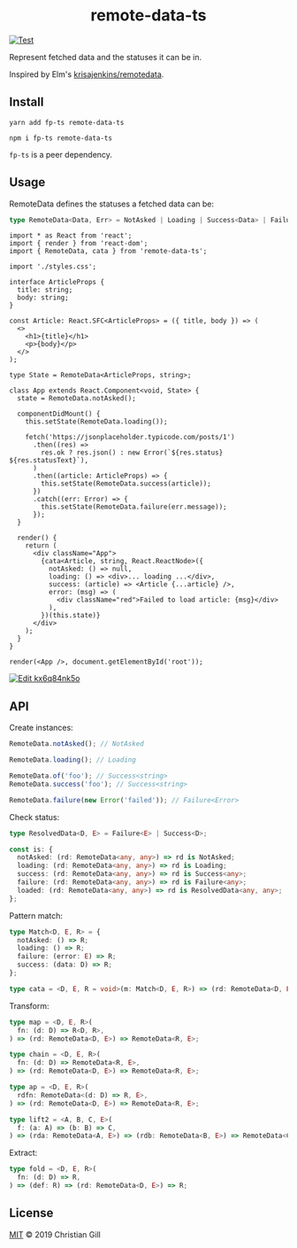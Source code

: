 <h1 align="center">remote-data-ts</h1>

[![Test](https://github.com/gillchristian/remote-data-ts/actions/workflows/build.yml/badge.svg?branch=master)](https://github.com/gillchristian/remote-data-ts/actions/workflows/build.yml)

Represent fetched data and the statuses it can be in.

Inspired by Elm's
[krisajenkins/remotedata](https://package.elm-lang.org/packages/krisajenkins/remotedata/latest/RemoteData).

## Install

```
yarn add fp-ts remote-data-ts

npm i fp-ts remote-data-ts
```

`fp-ts` is a peer dependency.

## Usage

RemoteData defines the statuses a fetched data can be:

```ts
type RemoteData<Data, Err> = NotAsked | Loading | Success<Data> | Failure<Err>;
```

```tsx
import * as React from 'react';
import { render } from 'react-dom';
import { RemoteData, cata } from 'remote-data-ts';

import './styles.css';

interface ArticleProps {
  title: string;
  body: string;
}

const Article: React.SFC<ArticleProps> = ({ title, body }) => (
  <>
    <h1>{title}</h1>
    <p>{body}</p>
  </>
);

type State = RemoteData<ArticleProps, string>;

class App extends React.Component<void, State> {
  state = RemoteData.notAsked();

  componentDidMount() {
    this.setState(RemoteData.loading());

    fetch('https://jsonplaceholder.typicode.com/posts/1')
      .then((res) =>
        res.ok ? res.json() : new Error(`${res.status} ${res.statusText}`),
      )
      .then((article: ArticleProps) => {
        this.setState(RemoteData.success(article));
      })
      .catch((err: Error) => {
        this.setState(RemoteData.failure(err.message));
      });
  }

  render() {
    return (
      <div className="App">
        {cata<Article, string, React.ReactNode>({
          notAsked: () => null,
          loading: () => <div>... loading ...</div>,
          success: (article) => <Article {...article} />,
          error: (msg) => (
            <div className="red">Failed to load article: {msg}</div>
          ),
        })(this.state)}
      </div>
    );
  }
}

render(<App />, document.getElementById('root'));
```

[![Edit kx6q84nk5o](https://codesandbox.io/static/img/play-codesandbox.svg)](https://codesandbox.io/s/kx6q84nk5o)

## API

Create instances:

```ts
RemoteData.notAsked(); // NotAsked

RemoteData.loading(); // Loading

RemoteData.of('foo'); // Success<string>
RemoteData.success('foo'); // Success<string>

RemoteData.failure(new Error('failed')); // Failure<Error>
```

Check status:

```ts
type ResolvedData<D, E> = Failure<E> | Success<D>;

const is: {
  notAsked: (rd: RemoteData<any, any>) => rd is NotAsked;
  loading: (rd: RemoteData<any, any>) => rd is Loading;
  success: (rd: RemoteData<any, any>) => rd is Success<any>;
  failure: (rd: RemoteData<any, any>) => rd is Failure<any>;
  loaded: (rd: RemoteData<any, any>) => rd is ResolvedData<any, any>;
};
```

Pattern match:

```ts
type Match<D, E, R> = {
  notAsked: () => R;
  loading: () => R;
  failure: (error: E) => R;
  success: (data: D) => R;
};

type cata = <D, E, R = void>(m: Match<D, E, R>) => (rd: RemoteData<D, E>) => R;
```

Transform:

```ts
type map = <D, E, R>(
  fn: (d: D) => R<D, R>,
) => (rd: RemoteData<D, E>) => RemoteData<R, E>;

type chain = <D, E, R>(
  fn: (d: D) => RemoteData<R, E>,
) => (rd: RemoteData<D, E>) => RemoteData<R, E>;

type ap = <D, E, R>(
  rdfn: RemoteData<(d: D) => R, E>,
) => (rd: RemoteData<D, E>) => RemoteData<R, E>;

type lift2 = <A, B, C, E>(
  f: (a: A) => (b: B) => C,
) => (rda: RemoteData<A, E>) => (rdb: RemoteData<B, E>) => RemoteData<C, E>;
```

Extract:

```ts
type fold = <D, E, R>(
  fn: (d: D) => R,
) => (def: R) => (rd: RemoteData<D, E>) => R;
```

## License

[MIT](https://github.com/gillchristian/remote-data-ts/blob/master/LICENSE) ©
2019 Christian Gill

